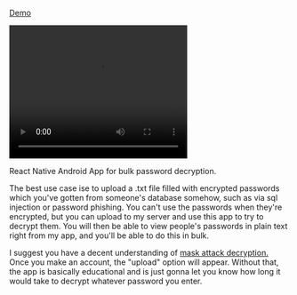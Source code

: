 <a href="https://streamable.com/8mqxsf">Demo</a>

<video width="320" height="240" autoplay>
  <source src="https://streamable.com/8mqxsf" type="video/mp4">
</video>

React Native Android App for bulk password decryption. 

The best use case ise to upload a .txt file filled with encrypted passwords which you've gotten from someone's database somehow, 
such as via sql injection or password phishing. You can't use the passwords when they're encrypted, but you can upload to my server and use this app to try to
decrypt them. You will then be able to view people's passwords in plain text right from my app, and you'll be able to do this in bulk.

I suggest you have a decent understanding of <a href="https://hashcat.net/wiki/doku.php?id=mask_attack"> mask attack decryption.</a>
Once you make an account, the "upload" option will appear. Without that, the app is basically educational and is just gonna let you know how long it would take to decrypt whatever password you enter.

